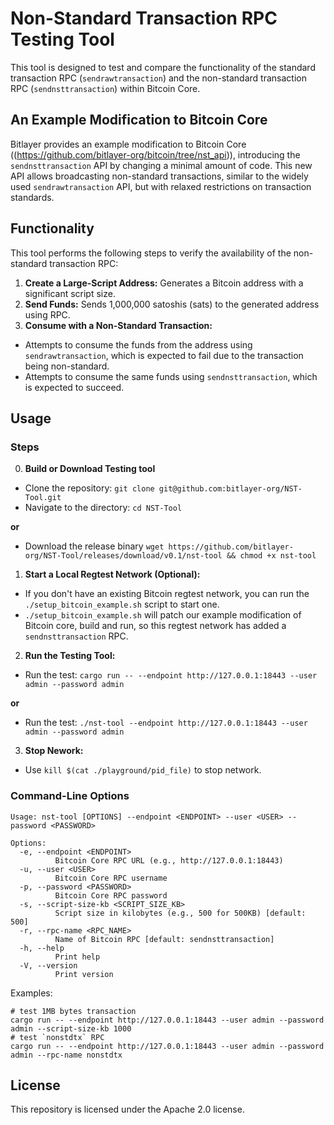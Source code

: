 # Non-Standard Transaction RPC Testing Tool

This tool is designed to test and compare the functionality of the standard transaction RPC (`sendrawtransaction`) and the non-standard transaction RPC (`sendnsttransaction`) within Bitcoin Core.

## An Example Modification to Bitcoin Core

Bitlayer provides an example modification to Bitcoin Core ((https://github.com/bitlayer-org/bitcoin/tree/nst_api)), introducing the `sendnsttransaction` API by changing a minimal amount of code. This new API allows broadcasting non-standard transactions, similar to the widely used `sendrawtransaction` API, but with relaxed restrictions on transaction standards.

## Functionality

This tool performs the following steps to verify the availability of the non-standard transaction RPC:

1.  **Create a Large-Script Address:** Generates a Bitcoin address with a significant script size.
2.  **Send Funds:** Sends 1,000,000 satoshis (sats) to the generated address using RPC.
3.  **Consume with a Non-Standard Transaction:**

- Attempts to consume the funds from the address using `sendrawtransaction`, which is expected to fail due to the transaction being non-standard.
- Attempts to consume the same funds using `sendnsttransaction`, which is expected to succeed.

## Usage

### Steps

0. **Build or Download Testing tool**

- Clone the repository: `git clone git@github.com:bitlayer-org/NST-Tool.git`
- Navigate to the directory: `cd NST-Tool`

**or**

- Download the release binary `wget https://github.com/bitlayer-org/NST-Tool/releases/download/v0.1/nst-tool && chmod +x nst-tool`

1.  **Start a Local Regtest Network (Optional):**

- If you don't have an existing Bitcoin regtest network, you can run the `./setup_bitcoin_example.sh` script to start one.
- `./setup_bitcoin_example.sh` will patch our example modification of Bitcoin core, build and run, so this regtest network has added a `sendnsttransaction` RPC.

2.  **Run the Testing Tool:**

- Run the test: `cargo run -- --endpoint http://127.0.0.1:18443 --user admin --password admin`

**or**

- Run the test: `./nst-tool --endpoint http://127.0.0.1:18443 --user admin --password admin`

3.  **Stop Nework:**

- Use `kill $(cat ./playground/pid_file)` to stop network.

### Command-Line Options

```
Usage: nst-tool [OPTIONS] --endpoint <ENDPOINT> --user <USER> --password <PASSWORD>

Options:
  -e, --endpoint <ENDPOINT>
          Bitcoin Core RPC URL (e.g., http://127.0.0.1:18443)
  -u, --user <USER>
          Bitcoin Core RPC username
  -p, --password <PASSWORD>
          Bitcoin Core RPC password
  -s, --script-size-kb <SCRIPT_SIZE_KB>
          Script size in kilobytes (e.g., 500 for 500KB) [default: 500]
  -r, --rpc-name <RPC_NAME>
          Name of Bitcoin RPC [default: sendnsttransaction]
  -h, --help
          Print help
  -V, --version
          Print version
```

Examples:

```
# test 1MB bytes transaction
cargo run -- --endpoint http://127.0.0.1:18443 --user admin --password admin --script-size-kb 1000
# test `nonstdtx` RPC
cargo run -- --endpoint http://127.0.0.1:18443 --user admin --password admin --rpc-name nonstdtx
```

## License

This repository is licensed under the Apache 2.0 license.

